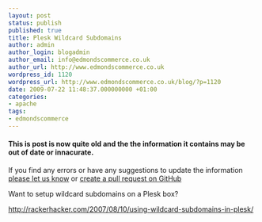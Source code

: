 ```yaml
---
layout: post
status: publish
published: true
title: Plesk Wildcard Subdomains
author: admin
author_login: blogadmin
author_email: info@edmondscommerce.co.uk
author_url: http://www.edmondscommerce.co.uk
wordpress_id: 1120
wordpress_url: http://www.edmondscommerce.co.uk/blog/?p=1120
date: 2009-07-22 11:48:37.000000000 +01:00
categories:
- apache
tags:
- edmondscommerce
---
```

<div class="oldpost"><h4>This is post is now quite old and the the information it contains may be out of date or innacurate.</h4>
<p>
If you find any errors or have any suggestions to update the information <a href="http://edmondscommerce.github.io/contact-us/index.html">please let us know</a>
or <a href="https://github.com/edmondscommerce/edmondscommerce.github.io">create a pull request on GitHub</a>
</p>
</div>
Want to setup wildcard subdomains on a Plesk box?

<a href="http://rackerhacker.com/2007/08/10/using-wildcard-subdomains-in-plesk/">http://rackerhacker.com/2007/08/10/using-wildcard-subdomains-in-plesk/</a>
